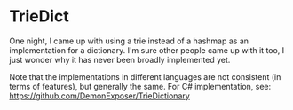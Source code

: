 # TrieDict
One night, I came up with using a trie instead of a hashmap as an implementation for a dictionary.
I'm sure other people came up with it too, I just wonder why it has never been broadly implemented yet.

Note that the implementations in different languages are not consistent (in terms of features), but generally the same.
For C# implementation, see: https://github.com/DemonExposer/TrieDictionary
